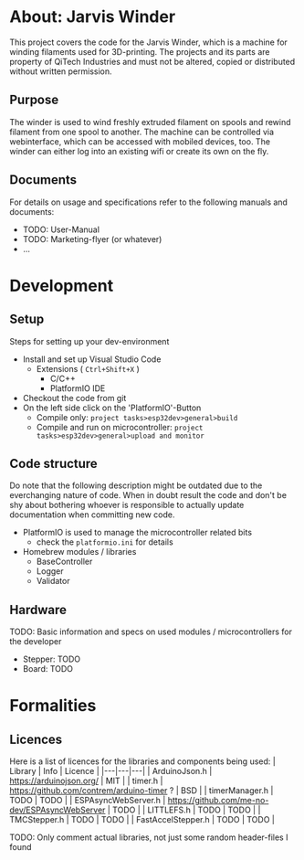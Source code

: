 # About: Jarvis Winder
This project covers the code for the Jarvis Winder, which is a machine for winding filaments used for 3D-printing. The projects and its parts are property of QiTech Industries and must not be altered, copied or distributed without written permission.
## Purpose
The winder is used to wind freshly extruded filament on spools and rewind filament from one spool to another. The machine can be controlled via webinterface, which can be accessed with mobiled devices, too. The winder can either log into an existing wifi or create its own on the fly.
## Documents
For details on usage and specifications refer to the following manuals and documents:
- TODO: User-Manual
- TODO: Marketing-flyer (or whatever)
- ...

# Development
## Setup
Steps for setting up your dev-environment
- Install and set up Visual Studio Code
    - Extensions ( ``Ctrl+Shift+X`` )
        - C/C++
        - PlatformIO IDE
- Checkout the code from git
- On the left side click on the 'PlatformIO'-Button
    - Compile only: ``project tasks>esp32dev>general>build``
    - Compile and run on microcontroller: ``project tasks>esp32dev>general>upload and monitor``
## Code structure
Do note that the following description might be outdated due to the everchanging nature of code. When in doubt result the code and don't be shy about bothering whoever is responsible to actually update documentation when committing new code.
- PlatformIO is used to manage the microcontroller related bits
    - check the ``platformio.ini`` for details
- Homebrew modules / libraries
    - BaseController
    - Logger
    - Validator
## Hardware
TODO: Basic information and specs on used modules / microcontrollers for the developer
- Stepper: TODO
- Board: TODO

# Formalities
## Licences
Here is a list of licences for the libraries and components being used:
| Library | Info | Licence |
|---|---|---|
| ArduinoJson.h | https://arduinojson.org/ | MIT |
| timer.h | https://github.com/contrem/arduino-timer ? | BSD |
| timerManager.h | TODO | TODO |
| ESPAsyncWebServer.h | https://github.com/me-no-dev/ESPAsyncWebServer | TODO |
| LITTLEFS.h | TODO | TODO |
| TMCStepper.h | TODO | TODO |
| FastAccelStepper.h | TODO | TODO |

TODO: Only comment actual libraries, not just some random header-files I found